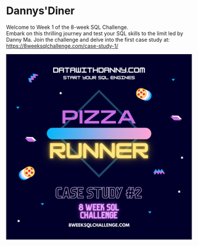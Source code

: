 # Dannys'Diner

Welcome to Week 1 of the 8-week SQL Challenge.\
Embark on this thrilling journey and test your SQL skills to the limit led by Danny Ma. Join the challenge and delve into the first case study at: https://8weeksqlchallenge.com/case-study-1/

![Alt text](https://github.com/heatzer/pizza_runner/blob/main/Pizza%20runner.png)
